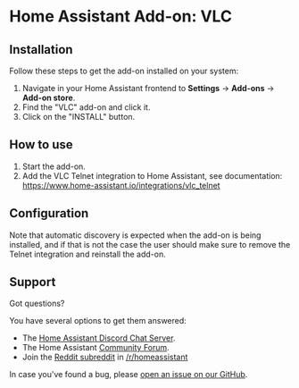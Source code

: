 # Home Assistant Add-on: VLC 

## Installation

Follow these steps to get the add-on installed on your system:

1. Navigate in your Home Assistant frontend to **Settings** -> **Add-ons** -> **Add-on store**.
2. Find the "VLC" add-on and click it.
3. Click on the "INSTALL" button.

## How to use

1. Start the add-on.
2. Add the VLC Telnet integration to Home Assistant, see documentation:
   <https://www.home-assistant.io/integrations/vlc_telnet>


## Configuration

Note that automatic discovery is expected when the add-on is being installed, and if that is not the case the user should make sure to remove the Telnet integration and reinstall the add-on.

## Support

Got questions?

You have several options to get them answered:

- The [Home Assistant Discord Chat Server][discord].
- The Home Assistant [Community Forum][forum].
- Join the [Reddit subreddit][reddit] in [/r/homeassistant][reddit]

In case you've found a bug, please [open an issue on our GitHub][issue].

[discord]: https://discord.gg/c5DvZ4e
[forum]: https://community.home-assistant.io
[issue]: https://github.com/home-assistant/addons/issues
[reddit]: https://reddit.com/r/homeassistant
